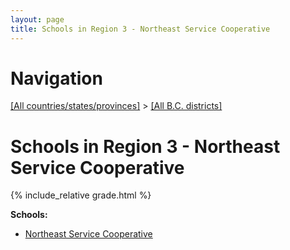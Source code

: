 ```yaml
---
layout: page
title: Schools in Region 3 - Northeast Service Cooperative
---
```

# Navigation

[[All countries/states/provinces]](../..) > [[All B.C. districts]](..)

# Schools in Region 3 - Northeast Service Cooperative

{% include_relative grade.html %}

**Schools:**

- [Northeast Service Cooperative](Northeast_Service_Cooperative.md)
